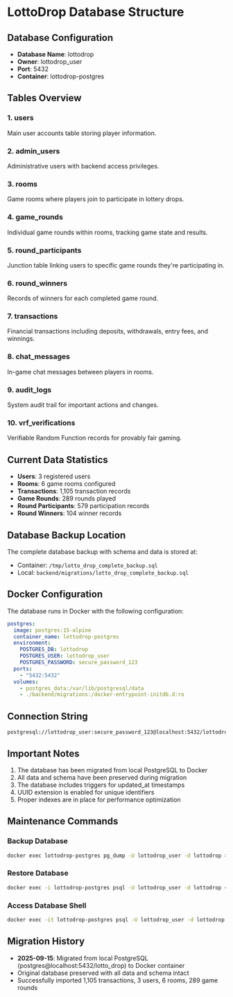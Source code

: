 # LottoDrop Database Structure

## Database Configuration
- **Database Name**: lottodrop
- **Owner**: lottodrop_user
- **Port**: 5432
- **Container**: lottodrop-postgres

## Tables Overview

### 1. users
Main user accounts table storing player information.

### 2. admin_users
Administrative users with backend access privileges.

### 3. rooms
Game rooms where players join to participate in lottery drops.

### 4. game_rounds
Individual game rounds within rooms, tracking game state and results.

### 5. round_participants
Junction table linking users to specific game rounds they're participating in.

### 6. round_winners
Records of winners for each completed game round.

### 7. transactions
Financial transactions including deposits, withdrawals, entry fees, and winnings.

### 8. chat_messages
In-game chat messages between players in rooms.

### 9. audit_logs
System audit trail for important actions and changes.

### 10. vrf_verifications
Verifiable Random Function records for provably fair gaming.

## Current Data Statistics
- **Users**: 3 registered users
- **Rooms**: 6 game rooms configured
- **Transactions**: 1,105 transaction records
- **Game Rounds**: 289 rounds played
- **Round Participants**: 579 participation records
- **Round Winners**: 104 winner records

## Database Backup Location
The complete database backup with schema and data is stored at:
- Container: `/tmp/lotto_drop_complete_backup.sql`
- Local: `backend/migrations/lotto_drop_complete_backup.sql`

## Docker Configuration
The database runs in Docker with the following configuration:
```yaml
postgres:
  image: postgres:15-alpine
  container_name: lottodrop-postgres
  environment:
    POSTGRES_DB: lottodrop
    POSTGRES_USER: lottodrop_user
    POSTGRES_PASSWORD: secure_password_123
  ports:
    - "5432:5432"
  volumes:
    - postgres_data:/var/lib/postgresql/data
    - ./backend/migrations:/docker-entrypoint-initdb.d:ro
```

## Connection String
```
postgresql://lottodrop_user:secure_password_123@localhost:5432/lottodrop
```

## Important Notes
1. The database has been migrated from local PostgreSQL to Docker
2. All data and schema have been preserved during migration
3. The database includes triggers for updated_at timestamps
4. UUID extension is enabled for unique identifiers
5. Proper indexes are in place for performance optimization

## Maintenance Commands

### Backup Database
```bash
docker exec lottodrop-postgres pg_dump -U lottodrop_user -d lottodrop > backup.sql
```

### Restore Database
```bash
docker exec -i lottodrop-postgres psql -U lottodrop_user -d lottodrop < backup.sql
```

### Access Database Shell
```bash
docker exec -it lottodrop-postgres psql -U lottodrop_user -d lottodrop
```

## Migration History
- **2025-09-15**: Migrated from local PostgreSQL (postgres@localhost:5432/lotto_drop) to Docker container
- Original database preserved with all data and schema intact
- Successfully imported 1,105 transactions, 3 users, 6 rooms, 289 game rounds